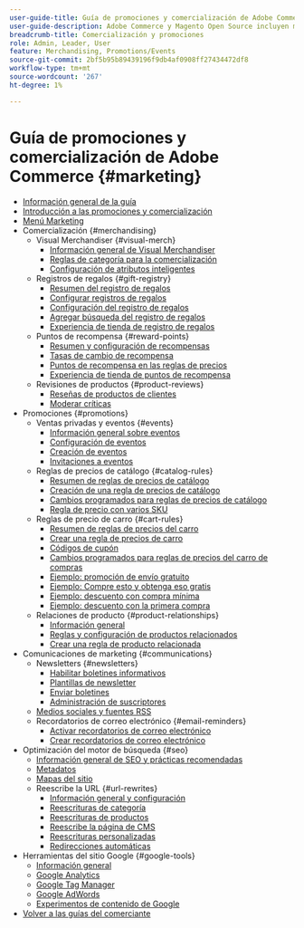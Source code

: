```yaml
---
user-guide-title: Guía de promociones y comercialización de Adobe Commerce
user-guide-description: Adobe Commerce y Magento Open Source incluyen muchas herramientas que puede utilizar para impulsar las ventas, crear oportunidades de participación de los clientes y configurar promociones segmentadas.
breadcrumb-title: Comercialización y promociones
role: Admin, Leader, User
feature: Merchandising, Promotions/Events
source-git-commit: 2bf5b95b89439196f9db4af0908ff27434472df8
workflow-type: tm+mt
source-wordcount: '267'
ht-degree: 1%

---
```



# Guía de promociones y comercialización de Adobe Commerce {#marketing}

- [Información general de la guía](guide-overview.md)
- [Introducción a las promociones y comercialización](introduction.md)
- [Menú Marketing](marketing-menu.md)
- Comercialización {#merchandising}
   - Visual Merchandiser {#visual-merch}
      - [Información general de Visual Merchandiser](visual-merchandiser.md)
      - [Reglas de categoría para la comercialización](category-product-rules.md)
      - [Configuración de atributos inteligentes](smart-attributes-configure.md)
   - Registros de regalos {#gift-registry}
      - [Resumen del registro de regalos](gift-registries.md)
      - [Configurar registros de regalos](gift-registry-configure.md)
      - [Configuración del registro de regalos](gift-registry-create.md)
      - [Agregar búsqueda del registro de regalos](gift-registry-search.md)
      - [Experiencia de tienda de registro de regalos](gift-registry-storefront.md)
   - Puntos de recompensa {#reward-points}
      - [Resumen y configuración de recompensas](rewards-loyalty.md)
      - [Tasas de cambio de recompensa](reward-exchange-rates.md)
      - [Puntos de recompensa en las reglas de precios](reward-points-price-rules.md)
      - [Experiencia de tienda de puntos de recompensa](reward-points-storefront.md)
   - Revisiones de productos {#product-reviews}
      - [Reseñas de productos de clientes](product-reviews.md)
      - [Moderar críticas](product-reviews-moderate.md)
- Promociones {#promotions}
   - Ventas privadas y eventos {#events}
      - [Información general sobre eventos](events-private-sales.md)
      - [Configuración de eventos](event-configure.md)
      - [Creación de eventos](event-create.md)
      - [Invitaciones a eventos](invitations.md)
   - Reglas de precios de catálogo {#catalog-rules}
      - [Resumen de reglas de precios de catálogo](price-rules-catalog.md)
      - [Creación de una regla de precios de catálogo](price-rules-catalog-create.md)
      - [Cambios programados para reglas de precios de catálogo](price-rule-catalog-scheduled-changes.md)
      - [Regla de precio con varios SKU](price-rule-multiple-sku.md)
   - Reglas de precio de carro {#cart-rules}
      - [Resumen de reglas de precios del carro](price-rules-cart.md)
      - [Crear una regla de precios de carro](price-rules-cart-create.md)
      - [Códigos de cupón](price-rules-cart-coupon.md)
      - [Cambios programados para reglas de precios del carro de compras](price-rule-cart-scheduled-changes.md)
      - [Ejemplo: promoción de envío gratuito](price-rules-cart-free-shipping.md)
      - [Ejemplo: Compre esto y obtenga eso gratis](price-rules-cart-buy-this-get-that.md)
      - [Ejemplo: descuento con compra mínima](price-rule-discount-minimum-purchase.md)
      - [Ejemplo: descuento con la primera compra](price-rule-discount-first-purchase.md)
   - Relaciones de producto {#product-relationships}
      - [Información general](product-relationships.md)
      - [Reglas y configuración de productos relacionados](product-related-rules.md)
      - [Crear una regla de producto relacionada](product-related-rule-create.md)
- Comunicaciones de marketing {#communications}
   - Newsletters {#newsletters}
      - [Habilitar boletines informativos](newsletters.md)
      - [Plantillas de newsletter](newsletter-template.md)
      - [Enviar boletines](newsletter-queue.md)
      - [Administración de suscriptores](newsletter-subscribers.md)
   - [Medios sociales y fuentes RSS](social-rss.md)
   - Recordatorios de correo electrónico {#email-reminders}
      - [Activar recordatorios de correo electrónico](email-reminder-rules.md)
      - [Crear recordatorios de correo electrónico](email-reminder-rules-create.md)
- Optimización del motor de búsqueda {#seo}
   - [Información general de SEO y prácticas recomendadas](seo-overview.md)
   - [Metadatos](meta-data.md)
   - [Mapas del sitio](sitemap-xml.md)
   - Reescribe la URL {#url-rewrites}
      - [Información general y configuración](url-rewrite.md)
      - [Reescrituras de categoría](url-rewrite-category.md)
      - [Reescrituras de productos](url-rewrite-product.md)
      - [Reescribe la página de CMS](url-rewrite-cms-page.md)
      - [Reescrituras personalizadas](url-rewrite-custom.md)
      - [Redirecciones automáticas](url-redirect-product-automatic.md)
- Herramientas del sitio Google {#google-tools}
   - [Información general](google-tools.md)
   - [Google Analytics](google-analytics.md)
   - [Google Tag Manager](google-tag-manager.md)
   - [Google AdWords](google-adwords.md)
   - [Experimentos de contenido de Google](google-content-experiments.md)
- [Volver a las guías del comerciante](https://experienceleague.adobe.com/en/docs/commerce-admin/user-guides/home)

